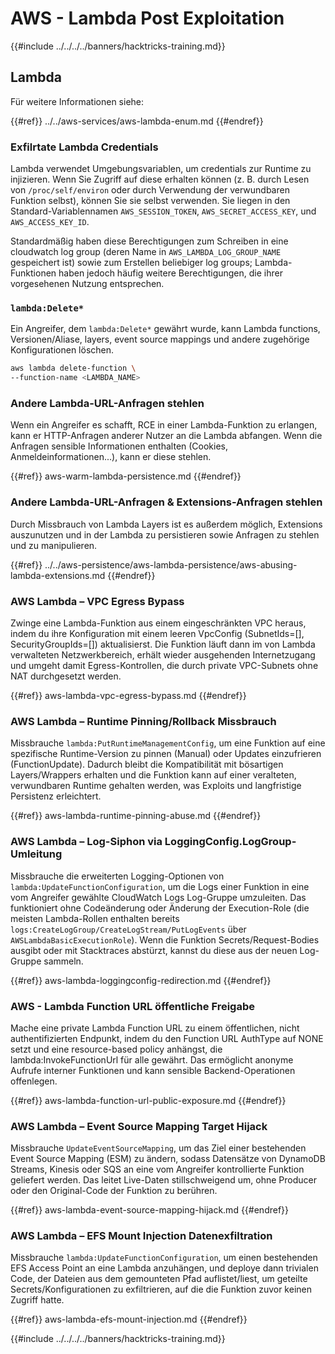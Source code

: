 # AWS - Lambda Post Exploitation

{{#include ../../../../banners/hacktricks-training.md}}

## Lambda

Für weitere Informationen siehe:

{{#ref}}
../../aws-services/aws-lambda-enum.md
{{#endref}}

### Exfilrtate Lambda Credentials

Lambda verwendet Umgebungsvariablen, um credentials zur Runtime zu injizieren. Wenn Sie Zugriff auf diese erhalten können (z. B. durch Lesen von `/proc/self/environ` oder durch Verwendung der verwundbaren Funktion selbst), können Sie sie selbst verwenden. Sie liegen in den Standard-Variablennamen `AWS_SESSION_TOKEN`, `AWS_SECRET_ACCESS_KEY`, und `AWS_ACCESS_KEY_ID`.

Standardmäßig haben diese Berechtigungen zum Schreiben in eine cloudwatch log group (deren Name in `AWS_LAMBDA_LOG_GROUP_NAME` gespeichert ist) sowie zum Erstellen beliebiger log groups; Lambda-Funktionen haben jedoch häufig weitere Berechtigungen, die ihrer vorgesehenen Nutzung entsprechen.

### `lambda:Delete*`
Ein Angreifer, dem `lambda:Delete*` gewährt wurde, kann Lambda functions, Versionen/Aliase, layers, event source mappings und andere zugehörige Konfigurationen löschen.
```bash
aws lambda delete-function \
--function-name <LAMBDA_NAME>
```
### Andere Lambda-URL-Anfragen stehlen

Wenn ein Angreifer es schafft, RCE in einer Lambda-Funktion zu erlangen, kann er HTTP-Anfragen anderer Nutzer an die Lambda abfangen. Wenn die Anfragen sensible Informationen enthalten (Cookies, Anmeldeinformationen...), kann er diese stehlen.

{{#ref}}
aws-warm-lambda-persistence.md
{{#endref}}

### Andere Lambda-URL-Anfragen & Extensions-Anfragen stehlen

Durch Missbrauch von Lambda Layers ist es außerdem möglich, Extensions auszunutzen und in der Lambda zu persistieren sowie Anfragen zu stehlen und zu manipulieren.

{{#ref}}
../../aws-persistence/aws-lambda-persistence/aws-abusing-lambda-extensions.md
{{#endref}}

### AWS Lambda – VPC Egress Bypass

Zwinge eine Lambda-Funktion aus einem eingeschränkten VPC heraus, indem du ihre Konfiguration mit einem leeren VpcConfig (SubnetIds=[], SecurityGroupIds=[]) aktualisierst. Die Funktion läuft dann im von Lambda verwalteten Netzwerkbereich, erhält wieder ausgehenden Internetzugang und umgeht damit Egress-Kontrollen, die durch private VPC-Subnets ohne NAT durchgesetzt werden.

{{#ref}}
aws-lambda-vpc-egress-bypass.md
{{#endref}}

### AWS Lambda – Runtime Pinning/Rollback Missbrauch

Missbrauche `lambda:PutRuntimeManagementConfig`, um eine Funktion auf eine spezifische Runtime-Version zu pinnen (Manual) oder Updates einzufrieren (FunctionUpdate). Dadurch bleibt die Kompatibilität mit bösartigen Layers/Wrappers erhalten und die Funktion kann auf einer veralteten, verwundbaren Runtime gehalten werden, was Exploits und langfristige Persistenz erleichtert.

{{#ref}}
aws-lambda-runtime-pinning-abuse.md
{{#endref}}

### AWS Lambda – Log-Siphon via LoggingConfig.LogGroup-Umleitung

Missbrauche die erweiterten Logging-Optionen von `lambda:UpdateFunctionConfiguration`, um die Logs einer Funktion in eine vom Angreifer gewählte CloudWatch Logs Log-Gruppe umzuleiten. Das funktioniert ohne Codeänderung oder Änderung der Execution-Role (die meisten Lambda-Rollen enthalten bereits `logs:CreateLogGroup/CreateLogStream/PutLogEvents` über `AWSLambdaBasicExecutionRole`). Wenn die Funktion Secrets/Request-Bodies ausgibt oder mit Stacktraces abstürzt, kannst du diese aus der neuen Log-Gruppe sammeln.

{{#ref}}
aws-lambda-loggingconfig-redirection.md
{{#endref}}

### AWS - Lambda Function URL öffentliche Freigabe

Mache eine private Lambda Function URL zu einem öffentlichen, nicht authentifizierten Endpunkt, indem du den Function URL AuthType auf NONE setzt und eine resource-based policy anhängst, die lambda:InvokeFunctionUrl für alle gewährt. Das ermöglicht anonyme Aufrufe interner Funktionen und kann sensible Backend-Operationen offenlegen.

{{#ref}}
aws-lambda-function-url-public-exposure.md
{{#endref}}

### AWS Lambda – Event Source Mapping Target Hijack

Missbrauche `UpdateEventSourceMapping`, um das Ziel einer bestehenden Event Source Mapping (ESM) zu ändern, sodass Datensätze von DynamoDB Streams, Kinesis oder SQS an eine vom Angreifer kontrollierte Funktion geliefert werden. Das leitet Live-Daten stillschweigend um, ohne Producer oder den Original-Code der Funktion zu berühren.

{{#ref}}
aws-lambda-event-source-mapping-hijack.md
{{#endref}}

### AWS Lambda – EFS Mount Injection Datenexfiltration

Missbrauche `lambda:UpdateFunctionConfiguration`, um einen bestehenden EFS Access Point an eine Lambda anzuhängen, und deploye dann trivialen Code, der Dateien aus dem gemounteten Pfad auflistet/liest, um geteilte Secrets/Konfigurationen zu exfiltrieren, auf die die Funktion zuvor keinen Zugriff hatte.

{{#ref}}
aws-lambda-efs-mount-injection.md
{{#endref}}



{{#include ../../../../banners/hacktricks-training.md}}
